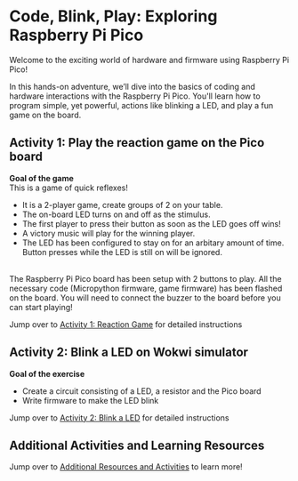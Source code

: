 # Code, Blink, Play: Exploring Raspberry Pi Pico

Welcome to the exciting world of hardware and firmware using Raspberry Pi Pico!

In this hands-on adventure, we’ll dive into the basics of coding and hardware interactions with the Raspberry Pi Pico. You'll learn how to program simple, yet powerful, actions like blinking a LED, and play a fun game on the board.


## Activity 1: Play the reaction game on the Pico board

  **Goal of the game**<br>
    This is a game of quick reflexes! <br>
  * It is a 2-player game, create groups of 2 on your table. <br>
  * The on-board LED turns on and off as the stimulus. <br>
  * The first player to press their button as soon as the LED goes off wins! <br>
  * A victory music will play for the winning player. <br>
  * The LED has been configured to stay on for an arbitary amount of time. Button presses while the LED is still on will be ignored. <br> <br>

   The Raspberry Pi Pico board has been setup with 2 buttons to play. All the necessary code (Micropython firmware, game firmware) has been flashed on the board. You will need to connect the buzzer to the board before you can start playing!

   Jump over to [Activity 1: Reaction Game](https://github.com/GHCFW/building_blocks_pico/blob/main/ReactionGame.md) for detailed instructions

   
 ## Activity 2: Blink a LED on Wokwi simulator 

   **Goal of the exercise**<br>
   * Create a circuit consisting of a LED, a resistor and the Pico board
   * Write firmware to make the LED blink

   Jump over to [Activity 2: Blink a LED](https://github.com/GHCFW/building_blocks_pico/blob/main/BlinkLED.md) for detailed instructions


 ## Additional Activities and Learning Resources

   Jump over to [Additional Resources and Activities](https://github.com/GHCFW/building_blocks_pico/blob/main/AdditionalExercises.md) to learn more!
